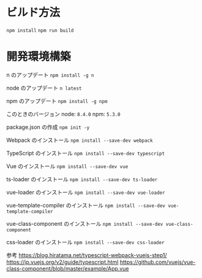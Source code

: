 
# ビルド方法

`npm install`
`npm run build`

# 開発環境構築
n のアップデート
`npm install -g n`

node のアップデート
`n latest`

npm のアップデート
`npm install -g npm`

このときのバージョン
node: `8.4.0` npm: `5.3.0`

package.json の作成
`npm init -y`

Webpack のインストール
`npm install --save-dev webpack`

TypeScript のインストール
`npm install --save-dev typescript`

Vue のインストール
`npm install --save-dev vue`

ts-loader のインストール
`npm install --save-dev ts-loader`

vue-loader のインストール
`npm install --save-dev vue-loader`

vue-template-compiler のインストール
`npm install --save-dev vue-template-compiler`

vue-class-component のインストール
`npm install --save-dev vue-class-component`

css-loader のインストール
`npm install --save-dev css-loader`

参考
https://blog.hiratama.net/typescript-webpack-vuejs-step1/
https://jp.vuejs.org/v2/guide/typescript.html
https://github.com/vuejs/vue-class-component/blob/master/example/App.vue
